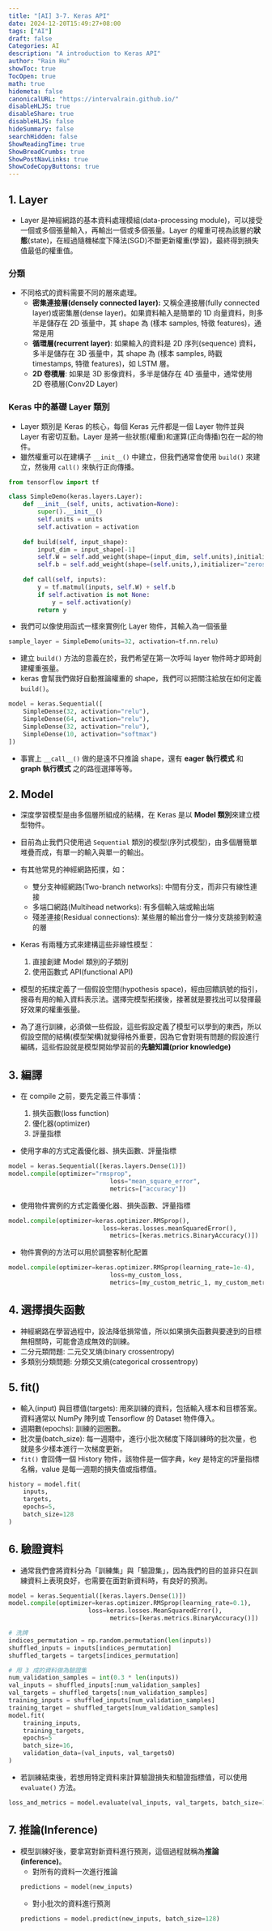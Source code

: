 ```yaml
---
title: "[AI] 3-7. Keras API"
date: 2024-12-20T15:49:27+08:00
tags: ["AI"]
draft: false
Categories: AI
description: "A introduction to Keras API"
author: "Rain Hu"
showToc: true
TocOpen: true
math: true
hidemeta: false
canonicalURL: "https://intervalrain.github.io/"
disableHLJS: true
disableShare: true
disableHLJS: false
hideSummary: false
searchHidden: false
ShowReadingTime: true
ShowBreadCrumbs: true
ShowPostNavLinks: true
ShowCodeCopyButtons: true
---
```


## 1. Layer
+ Layer 是神經網路的基本資料處理模組(data-processing module)，可以接受一個或多個張量輸入，再輸出一個或多個張量。Layer 的權重可視為該層的**狀態**(state)，在經過隨機梯度下降法(SGD)不斷更新權重(學習)，最終得到損失值最低的權重值。
### 分類
+ 不同格式的資料需要不同的層來處理。
  + **密集連接層(densely connected layer):** 又稱全連接層(fully connected layer)或密集層(dense layer)。如果資料輸入是簡單的 1D 向量資料，則多半是儲存在 2D 張量中，其 shape 為 (樣本 samples, 特徵 features)，通常是用
  + **循環層(recurrent layer)**: 如果輸入的資料是 2D 序列(sequence) 資料，多半是儲存在 3D 張量中，其 shape 為 (樣本 samples, 時戳 timestamps, 特徵 features)，如 LSTM 層。
  + **2D 卷積層**: 如果是 3D 影像資料，多半是儲存在 4D 張量中，通常使用 2D 卷積層(Conv2D Layer)

### Keras 中的基礎 Layer 類別
+ Layer 類別是 Keras 的核心，每個 Keras 元件都是一個 Layer 物件並與 Layer 有密切互動。Layer 是將一些狀態(權重)和運算(正向傳播)包在一起的物件。
+ 雖然權重可以在建構子 `__init__()` 中建立，但我們通常會使用 `build()` 來建立，然後用 `call()` 來執行正向傳播。
```python
from tensorflow import tf

class SimpleDemo(keras.layers.Layer):
    def __init__(self, units, activation=None):
        super().__init__()
        self.units = units
        self.activation = activation
    
	def build(self, input_shape):
		input_dim = input_shape[-1]
		self.W = self.add_weight(shape=(input_dim, self.units),initializer="random_normal")
		self.b = self.add_weight(shape=(self.units,),initializer="zeros")
	
	def call(self, inputs): 
		y = tf.matmul(inputs, self.W) + self.b
		if self.activation is not None:
			y = self.activation(y)
		return y
```
+ 我們可以像使用函式一樣來實例化 Layer 物件，其輸入為一個張量
```python
sample_layer = SimpleDemo(units=32, activation=tf.nn.relu)
```
+ 建立 `build()` 方法的意義在於，我們希望在第一次呼叫 layer 物件時才即時創建權重張量。
+ keras 會幫我們做好自動推論權重的 shape，我們可以把關注給放在如何定義 `build()`。
```python
model = keras.Sequential([
	SimpleDense(32, activation="relu"),
	SimpleDense(64, activation="relu"),
	SimpleDense(32, activation="relu"),
	SimpleDense(10, activation="softmax")
])
```
+ 事實上 `__call__()` 做的是遠不只推論 shape，還有 **eager 執行模式** 和 **graph 執行模式** 之的路徑選擇等等。

## 2. Model
+ 深度學習模型是由多個層所組成的結構，在 Keras 是以 **Model 類別**來建立模型物件。
+ 目前為止我們只使用過 `Sequential` 類別的模型(序列式模型)，由多個層簡單堆疊而成，有單一的輸入與單一的輸出。
+ 有其他常見的神經網路拓撲，如：
	+ 雙分支神經網路(Two-branch networks): 中間有分支，而非只有線性連接
	+ 多端口網路(Multihead networks): 有多個輸入端或輸出端
	+ 殘差連接(Residual connections): 某些層的輸出會分一條分支跳接到較遠的層
+ Keras 有兩種方式來建構這些非線性模型：
	1. 直接創建 Model 類別的子類別
	2. 使用函數式 API(functional API)

+ 模型的拓撲定義了一個假設空間(hypothesis space)，經由回饋訊號的指引，搜尋有用的輸入資料表示法。選擇完模型拓撲後，接著就是要找出可以發揮最好效果的權重張量。
+ 為了進行訓練，必須做一些假設，這些假設定義了模型可以學到的東西，所以假設空間的結構(模型架構)就變得格外重要，因為它會對現有問題的假設進行編碼，這些假設就是模型開始學習前的**先驗知識(prior knowledge)**

## 3. 編譯
+ 在 compile 之前，要先定義三件事情：
	1. 損失函數(loss function)
	2. 優化器(optimizer)
	3. 評量指標

+ 使用字串的方式定義優化器、損失函數、評量指標
```python
model = keras.Sequential([keras.layers.Dense(1)])
model.compile(optimizer="rmsprop",
							loss="mean_square_error",
							metrics=["accuracy"])
```
+ 使用物件實例的方式定義優化器、損失函數、評量指標
```python
model.compile(optimizer=keras.optimizer.RMSprop(),
						  loss=keras.losses.meanSquaredError(),
							metrics=[keras.metrics.BinaryAccuracy()])
```
+ 物件實例的方法可以用於調整客制化配置
```python
model.compile(optimizer=keras.optimizer.RMSprop(learning_rate=1e-4),
							loss=my_custom_loss,
							metrics=[my_custom_metric_1, my_custom_metric_2])
```

## 4. 選擇損失函數
+ 神經網路在學習過程中，設法降低損常值，所以如果損失函數與要達到的目標無相關時，可能會造成無效的訓練。
+ 二分元類問題: 二元交叉熵(binary crossentropy)
+ 多類別分類問題: 分類交叉熵(categorical crossentropy)

## 5. fit()
+ 輸入(input) 與目標值(targets): 用來訓練的資料，包括輸入樣本和目標答案。資料通常以 NumPy 陣列或 Tensorflow 的 Dataset 物件傳入。
+ 週期數(epochs): 訓練的迴圈數。
+ 批次量(batch_size): 每一週期中，進行小批次梯度下降訓練時的批次量，也就是多少樣本進行一次梯度更新。
+ `fit()` 會回傳一個 History 物件，該物件是一個字典，key 是特定的評量指標名稱，value 是每一週期的損失值或指標值。
```python
history = model.fit(
	inputs,
	targets,
	epochs=5,
	batch_size=128
)
```

## 6. 驗證資料
+ 通常我們會將資料分為「訓練集」與「驗證集」，因為我們的目的並非只在訓練資料上表現良好，也需要在面對新資料時，有良好的預測。
```python
model = keras.Sequential([keras.layers.Dense(1)])
model.compile(optimizer=keras.optimizer.RMSprop(learning_rate=0.1),
   					  loss=keras.losses.MeanSquaredError(),
							metrics=[keras.metrics.BinaryAccuracy()])

# 洗牌
indices_permutation = np.random.permutation(len(inputs))
shuffled_inputs = inputs[indices_permutation]
shuffled_targets = targets[indices_permutation]

# 用 3 成的資料做為驗證集
num_validation_samples = int(0.3 * len(inputs)) 
val_inputs = shuffled_inputs[:num_validation_samples]
val_targets = shuffled_targets[:num_validation_samples]
training_inputs = shuffled_inputs[num_validation_samples]
training_target = shuffled_targets[num_validation_samples]
model.fit(
	training_inputs,
	training_targets,
	epochs=5
	batch_size=16,
	validation_data=(val_inputs, val_targets0)
)
```

+ 若訓練結束後，若想用特定資料來計算驗證損失和驗證指標值，可以使用 `evaluate()` 方法。
```python
loss_and_metrics = model.evaluate(val_inputs, val_targets, batch_size=128)
```

## 7. 推論(Inference)
+ 模型訓練好後，要拿寫對新資料進行預測，這個過程就稱為**推論(inference)**。
	+ 對所有的資料一次進行推論
	```python
	predictions = model(new_inputs)
	```
	+ 對小批次的資料進行預測
	```python
	predictions = model.predict(new_inputs, batch_size=128)
	```